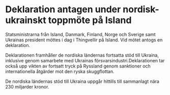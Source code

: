 # Deklaration antagen under nordisk-ukrainskt toppmöte på Island

Statsministrarna från Island, Danmark, Finland, Norge och Sverige samt Ukrainas president möttes i dag i Thingvellir på Island. Vid mötet antogs en deklaration.

Deklarationen framhåller de nordiska ländernas fortsatta stöd till Ukraina, inklusive genom samarbete med Ukrainas försvarsindustri.​​ Deklarationen tar också upp vikten av fortsatt tryck på Ryssland genom sanktioner och internationella åtgärder mot den ryska skuggflottan.

De nordiska ländernas stöd till Ukraina uppgår hittills till sammanlagt nära 230 miljarder kronor.
